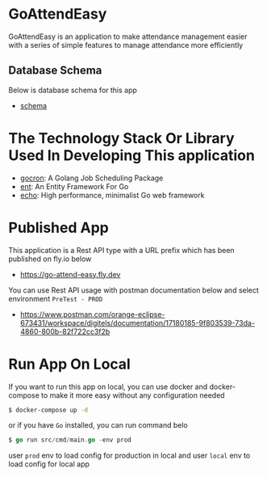 # GoAttendEasy

GoAttendEasy is an application to make attendance management easier with a series of simple features to manage attendance more efficiently

## Database Schema

Below is database schema for this app

- [schema](https://dbdiagram.io/d/GoAttendEasy-62500b892514c97903f5e23d)

# The Technology Stack Or Library Used In Developing This application

- [gocron](https://github.com/go-co-op/gocron.git): A Golang Job Scheduling Package
- [ent](https://github.com/ent/ent.git): An Entity Framework For Go
- [echo](https://github.com/labstack/echo.git): High performance, minimalist Go web framework

# Published App

This application is a Rest API type with a URL prefix which has been published on fly.io below

- https://go-attend-easy.fly.dev

You can use Rest API usage with postman documentation below and select environment `PreTest - PROD`

- https://www.postman.com/orange-eclipse-673431/workspace/digitels/documentation/17180185-9f803539-73da-4860-800b-82f722cc3f2b

# Run App On Local

If you want to run this app on local, you can use docker and docker-compose to make it more easy without any configuration needed

```bash
$ docker-compose up -d
```

or if you have `Go` installed, you can run command belo

```go
$ go run src/cmd/main.go -env prod
```

user `prod` env to load config for production in local and user `local` env to load config for local app
